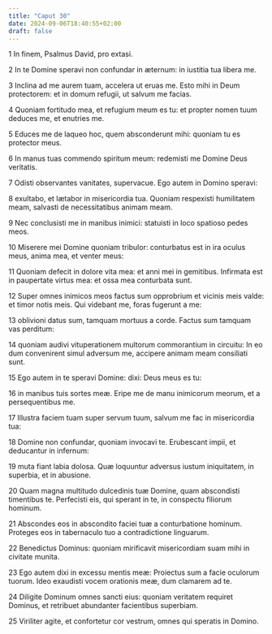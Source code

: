 ```yaml
---
title: "Caput 30"
date: 2024-09-06T18:40:55+02:00
draft: false
---
```




1 In finem, Psalmus David, pro extasi.

2 In te Domine speravi non confundar in æternum: in iustitia tua libera me.

3 Inclina ad me aurem tuam, accelera ut eruas me. Esto mihi in Deum protectorem: et in domum refugii, ut salvum me facias.

4 Quoniam fortitudo mea, et refugium meum es tu: et propter nomen tuum deduces me, et enutries me.

5 Educes me de laqueo hoc, quem absconderunt mihi: quoniam tu es protector meus.

6 In manus tuas commendo spiritum meum: redemisti me Domine Deus veritatis.

7 Odisti observantes vanitates, supervacue. Ego autem in Domino speravi:

8 exultabo, et lætabor in misericordia tua. Quoniam respexisti humilitatem meam, salvasti de necessitatibus animam meam.

9 Nec conclusisti me in manibus inimici: statuisti in loco spatioso pedes meos.

10 Miserere mei Domine quoniam tribulor: conturbatus est in ira oculus meus, anima mea, et venter meus:

11 Quoniam defecit in dolore vita mea: et anni mei in gemitibus. Infirmata est in paupertate virtus mea: et ossa mea conturbata sunt.

12 Super omnes inimicos meos factus sum opprobrium et vicinis meis valde: et timor notis meis. Qui videbant me, foras fugerunt a me:

13 oblivioni datus sum, tamquam mortuus a corde. Factus sum tamquam vas perditum:

14 quoniam audivi vituperationem multorum commorantium in circuitu: In eo dum convenirent simul adversum me, accipere animam meam consiliati sunt.

15 Ego autem in te speravi Domine: dixi: Deus meus es tu:

16 in manibus tuis sortes meæ. Eripe me de manu inimicorum meorum, et a persequentibus me.

17 Illustra faciem tuam super servum tuum, salvum me fac in misericordia tua:

18 Domine non confundar, quoniam invocavi te. Erubescant impii, et deducantur in infernum:

19 muta fiant labia dolosa. Quæ loquuntur adversus iustum iniquitatem, in superbia, et in abusione.

20 Quam magna multitudo dulcedinis tuæ Domine, quam abscondisti timentibus te. Perfecisti eis, qui sperant in te, in conspectu filiorum hominum.

21 Abscondes eos in abscondito faciei tuæ a conturbatione hominum. Proteges eos in tabernaculo tuo a contradictione linguarum.

22 Benedictus Dominus: quoniam mirificavit misericordiam suam mihi in civitate munita.

23 Ego autem dixi in excessu mentis meæ: Proiectus sum a facie oculorum tuorum. Ideo exaudisti vocem orationis meæ, dum clamarem ad te.

24 Diligite Dominum omnes sancti eius: quoniam veritatem requiret Dominus, et retribuet abundanter facientibus superbiam.

25 Viriliter agite, et confortetur cor vestrum, omnes qui speratis in Domino.

